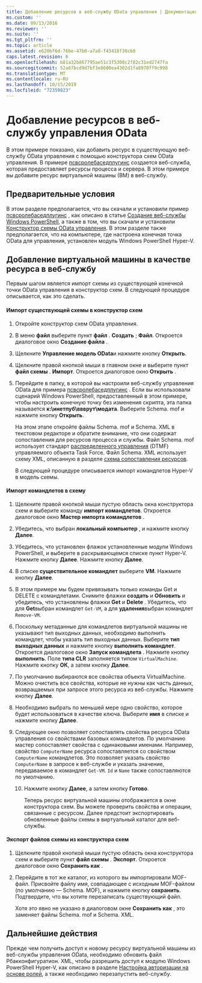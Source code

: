 ```yaml
---
title: Добавление ресурсов в веб-службу OData управления | Документация Майкрософт
ms.custom: ''
ms.date: 09/13/2016
ms.reviewer: ''
ms.suite: ''
ms.tgt_pltfrm: ''
ms.topic: article
ms.assetid: e620bf6d-76be-47b0-a7a8-f43418f30c60
caps.latest.revision: 6
ms.openlocfilehash: b81a32b867795ae51c3f5308c2f82c31ed2747fa
ms.sourcegitcommit: 52a67bcd9d7bf3e8600ea4302d1fa8970ff9c998
ms.translationtype: MT
ms.contentlocale: ru-RU
ms.lasthandoff: 10/15/2019
ms.locfileid: "72359823"
---
```

# <a name="adding-resources-to-a-management-odata-web-service"></a>Добавление ресурсов в веб-службу управления OData

В этом примере показано, как добавить ресурс в существующую веб-службу OData управления с помощью конструктора схем OData управления. В примере [псвсролебаседплугинс](https://code.msdn.microsoft.com:443/windowsdesktop/PswsRoleBasedPlugins-9c79b75a) создается веб-служба, которая предоставляет ресурсы процесса и сервера. В этом примере вы добавите ресурс виртуальной машины (ВМ) в веб-службу.

## <a name="prerequisites"></a>Предварительные условия

В этом разделе предполагается, что вы скачали и установили пример [псвсролебаседплугинс](https://code.msdn.microsoft.com:443/windowsdesktop/PswsRoleBasedPlugins-9c79b75a) , как описано в статье [Создание веб-службы Windows PowerShell](./creating-a-management-odata-web-service.md), а также в том, что вы скачали и установили [Конструктор схемы OData управления](https://marketplace.visualstudio.com/items?itemName=jlisc0.ManagementODataSchemaDesigner). В этом разделе также предполагается, что на компьютере, где настроена конечная точка OData для управления, установлен модуль Windows PowerShell Hyper-V.

## <a name="adding-vm-as-a-resource-to-the-web-service"></a>Добавление виртуальной машины в качестве ресурса в веб-службу

Первым шагом является импорт схемы из существующей конечной точки OData управления в конструктор схем. В следующей процедуре описывается, как это сделать.

#### <a name="importing-an-existing-schema-into-the-schema-designer"></a>Импорт существующей схемы в конструктор схем

1. Откройте конструктор схем OData управления.

2. В меню **файл** выберите пункт **файл** . **Создать** ; **Файл**. Откроется диалоговое окно **Создание файла** .

3. Щелкните **Управление модель OData**и нажмите кнопку **Открыть**.

4. Щелкните правой кнопкой мыши в главном окне и выберите пункт **файл схемы** . **Импорт**. Откроется диалоговое окно **Открыть** .

5. Перейдите в папку, в которой вы настроили веб-службу управления OData для примера [псвсролебаседплугинс](https://code.msdn.microsoft.com:443/windowsdesktop/PswsRoleBasedPlugins-9c79b75a) . Если вы использовали сценарий Windows PowerShell, предоставленный в этом примере, чтобы настроить конечную точку без изменения скрипта, эта папка называется **к:\инетпуб\ввврут\модата**. Выберите Schema. mof и нажмите кнопку **Открыть**.

   На этом этапе откройте файлы Schema. mof и Schema. XML в текстовом редакторе и обратите внимание, что они содержат сопоставления для ресурсов процесса и службы. Файл Schema. mof использует стандарт [распределенного управления](https://www.dmtf.org/) (DTMF) управляемого объекта Task Force. Файл Schema. XML использует схему XML, описанную в разделе [схема сопоставления ресурсов](./resource-mapping-schema.md).

   В следующей процедуре описывается импорт командлетов Hyper-V в модель схемы.

#### <a name="importing-cmdlets-into-the-schema"></a>Импорт командлетов в схему

1. Щелкните правой кнопкой мыши пустую область окна конструктора схем и выберите команду **импорт командлетов**. Откроется диалоговое окно **Мастер импорта командлетов** .

2. Убедитесь, что выбран **локальный компьютер** , и нажмите кнопку **Далее**.

3. Убедитесь, что установлен флажок установленные модули Windows PowerShell, и выберите в раскрывающемся списке пункт Hyper-V. Нажмите кнопку **Далее**. Нажмите кнопку **Далее**.

4. В списке **существительное командлет** выберите **VM**. Нажмите кнопку **Далее**.

5. В этом примере мы будем привязывать только команды Get и DELETE с командлетами. Снимите флажки **создать** и **Обновить** и убедитесь, что установлены флажки **Get** и **Delete** . Убедитесь, что для **Get**выбран командлет `Get-VM`, а для **удаления**выбран командлет `Remove-VM`.

6. Поскольку метаданные для командлетов виртуальной машины не указывают тип выходных данных, необходимо выполнить командлет, чтобы указать тип выходных данных. Выберите **тип выходных данных** и нажмите кнопку **выполнить командлет**. Откроется диалоговое окно **Запуск командлета** . Нажмите кнопку **выполнить**. Поле **типа CLR** заполняется типом `VirtualMachine`. Нажмите кнопку **ОК**, а затем кнопку **Далее**.

7. По умолчанию выбираются все свойства объекта VirtualMachine. Можно очистить все свойства, которые не нужны как часть данных, возвращаемых при запросе этого ресурса из веб-службы. Нажмите кнопку **Далее**.

8. Необходимо выбрать по меньшей мере одно свойство, которое будет использоваться в качестве ключа. Выберите **имя** в списке и нажмите кнопку **Далее**.

9. Следующее окно позволяет сопоставлять свойства ресурса OData управления со свойствами базовых командлетов. По умолчанию мастер сопоставляет свойства с одинаковыми именами. Например, свойство `ComputerName` ресурса сопоставляется со свойством `ComputerName` командлетов.  Это позволяет указать свойство `ComputerName` в запросе к веб-службе и указать значение, передаваемое в командлет `Get-VM`. `Id` и `Name` также сопоставляются по умолчанию.

   10. Нажмите кнопку **Далее**, а затем кнопку **Готово**.

       Теперь ресурс виртуальной машины отображается в окне конструктора схем. Вы можете проверить свойства и операции, связанные с ресурсом. Далее предстоит экспортировать обновленные файлы схемы в виртуальный каталог для веб-службы.

#### <a name="exporting-schema-files-from-the-schema-designer"></a>Экспорт файлов схемы из конструктора схем

1. Щелкните правой кнопкой мыши пустую область окна конструктора схем и выберите пункт **файл схемы** . **Экспорт**. Откроется диалоговое окно **Сохранить как** .

2. Перейдите в тот же каталог, из которого вы импортировали MOF-файл. Присвойте файлу имя, совпадающее с исходным MOF-файлом (по умолчанию — Schema. MOF), и нажмите кнопку **сохранить**. Подтвердите, что вы хотите перезаписать существующий файл.

   Хотя это явно не указано в диалоговом окне **Сохранить как** , это заменяет файлы Schema. mof и Schema. XML.

## <a name="next-steps"></a>Дальнейшие действия

Прежде чем получить доступ к новому ресурсу виртуальной машины из веб-службы управления OData, необходимо обновить файл Рбакконфигуратион. XML, чтобы разрешить доступ к модулю Windows PowerShell Hyper-V, как описано в разделе [Настройка авторизации на основе ролей](./configuring-role-based-authorization.md), а также необходимо перезапустить веб-службу.